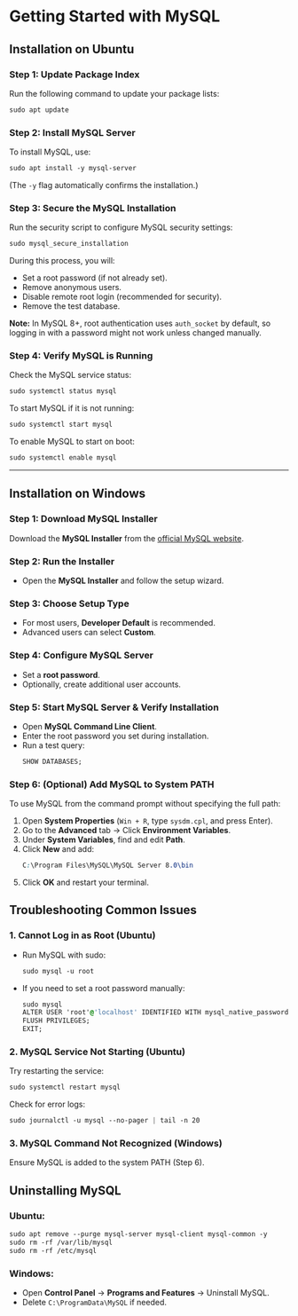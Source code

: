 # Getting Started with MySQL

## Installation on Ubuntu

### Step 1: Update Package Index
Run the following command to update your package lists:
```css
sudo apt update
```

### Step 2: Install MySQL Server
To install MySQL, use:
```css
sudo apt install -y mysql-server
```
(The `-y` flag automatically confirms the installation.)

### Step 3: Secure the MySQL Installation
Run the security script to configure MySQL security settings:
```css
sudo mysql_secure_installation
```
During this process, you will:
- Set a root password (if not already set).
- Remove anonymous users.
- Disable remote root login (recommended for security).
- Remove the test database.

**Note:** In MySQL 8+, root authentication uses `auth_socket` by default, so logging in with a password might not work unless changed manually.

### Step 4: Verify MySQL is Running
Check the MySQL service status:
```css
sudo systemctl status mysql
```
To start MySQL if it is not running:
```css
sudo systemctl start mysql
```
To enable MySQL to start on boot:
```css
sudo systemctl enable mysql
```

---

## Installation on Windows

### Step 1: Download MySQL Installer
Download the **MySQL Installer** from the [official MySQL website](https://dev.mysql.com/downloads/installer/).

### Step 2: Run the Installer
- Open the **MySQL Installer** and follow the setup wizard.

### Step 3: Choose Setup Type
- For most users, **Developer Default** is recommended.
- Advanced users can select **Custom**.

### Step 4: Configure MySQL Server
- Set a **root password**.
- Optionally, create additional user accounts.

### Step 5: Start MySQL Server & Verify Installation
- Open **MySQL Command Line Client**.
- Enter the root password you set during installation.
- Run a test query:
    ```sql
    SHOW DATABASES;
    ```

### Step 6: (Optional) Add MySQL to System PATH
To use MySQL from the command prompt without specifying the full path:
1. Open **System Properties** (`Win + R`, type `sysdm.cpl`, and press Enter).
2. Go to the **Advanced** tab → Click **Environment Variables**.
3. Under **System Variables**, find and edit **Path**.
4. Click **New** and add:
    ```css
    C:\Program Files\MySQL\MySQL Server 8.0\bin
    ```
5. Click **OK** and restart your terminal.


## Troubleshooting Common Issues

### 1. **Cannot Log in as Root (Ubuntu)**
- Run MySQL with sudo:  
  ```css
  sudo mysql -u root
  ```
- If you need to set a root password manually:
  ```css
  sudo mysql
  ALTER USER 'root'@'localhost' IDENTIFIED WITH mysql_native_password BY 'your_password';
  FLUSH PRIVILEGES;
  EXIT;
  ```

### 2. **MySQL Service Not Starting (Ubuntu)**
Try restarting the service:
```css
sudo systemctl restart mysql
```
Check for error logs:
```css
sudo journalctl -u mysql --no-pager | tail -n 20
```

### 3. **MySQL Command Not Recognized (Windows)**
Ensure MySQL is added to the system PATH (Step 6).


## Uninstalling MySQL

### Ubuntu:
```css
sudo apt remove --purge mysql-server mysql-client mysql-common -y
sudo rm -rf /var/lib/mysql
sudo rm -rf /etc/mysql
```

### Windows:
- Open **Control Panel** → **Programs and Features** → Uninstall MySQL.
- Delete `C:\ProgramData\MySQL` if needed.

